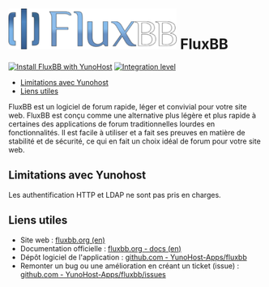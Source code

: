 # <img src="/images/fluxbb_logo.png" height="80px" alt="logo de FluxBB"> FluxBB

[![Install FluxBB with YunoHost](https://install-app.yunohost.org/install-with-yunohost.png)](https://install-app.yunohost.org/?app=fluxbb) [![Integration level](https://dash.yunohost.org/integration/fluxbb.svg)](https://dash.yunohost.org/appci/app/fluxbb)

- [Limitations avec Yunohost](#limitations-avec-yunohost)
- [Liens utiles](#liens-utiles)

FluxBB est un logiciel de forum rapide, léger et convivial pour votre site web. FluxBB est conçu comme une alternative plus légère et plus rapide à certaines des applications de forum traditionnelles lourdes en fonctionnalités. Il est facile à utiliser et a fait ses preuves en matière de stabilité et de sécurité, ce qui en fait un choix idéal de forum pour votre site web.

## Limitations avec Yunohost

Les authentification HTTP et LDAP ne sont pas pris en charges.

## Liens utiles

 + Site web : [fluxbb.org (en)](https://fluxbb.org/)
 + Documentation officielle : [fluxbb.org - docs (en)](https://fluxbb.org/docs/)
 + Dépôt logiciel de l'application : [github.com - YunoHost-Apps/fluxbb](https://github.com/YunoHost-Apps/fluxbb_ynh)
 + Remonter un bug ou une amélioration en créant un ticket (issue) : [github.com - YunoHost-Apps/fluxbb/issues](https://github.com/YunoHost-Apps/fluxbb_ynh/issues)
